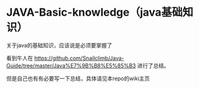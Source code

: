 # JAVA-Basic-knowledge（java基础知识）

关于java的基础知识，应该说是必须要掌握了

看到牛人在 https://github.com/Snailclimb/Java-Guide/tree/master/Java%E7%9B%B8%E5%85%B3 进行了总结。

但是自己也有有必要写一下总结，具体请见本repo的wiki主页
